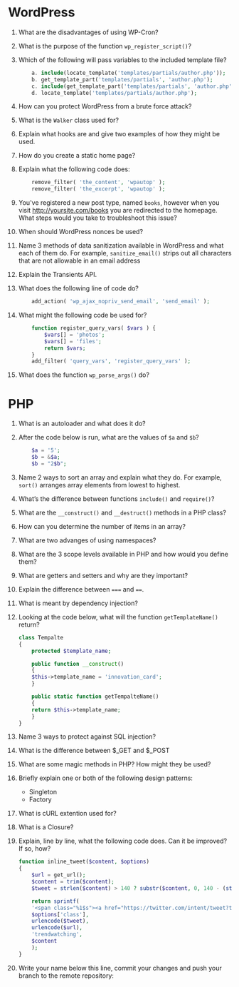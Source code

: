 # WordPress
1. What are the disadvantages of using WP-Cron?
2. What is the purpose of the function `wp_register_script()`?
3. Which of the following will pass variables to the included template file?

	```php
	    a. include(locate_template('templates/partials/author.php'));
	    b. get_template_part('templates/partials', 'author.php');
	    c. include(get_template_part('templates/partials', 'author.php'));
	    d. locate_template('templates/partials/author.php');
	```
4. How can you protect WordPress from a brute force attack?
5. What is the `Walker` class used for?
6. Explain what hooks are and give two examples of how they might be used.
7. How do you create a static home page?
8. Explain what the following code does:

	```php
		remove_filter( 'the_content', 'wpautop' );
		remove_filter( 'the_excerpt', 'wpautop' );
	```
9. You've registered a new post type, named `books`, however when you visit http://yoursite.com/books you are redirected to the homepage. What steps would you take to troubleshoot this issue?
10. When should WordPress nonces be used?
11. Name 3 methods of data sanitization available in WordPress and what each of them do. For example, `sanitize_email()` strips out all characters that are not allowable in an email address
12. Explain the Transients API.
13. What does the following line of code do?

	```php
		add_action( 'wp_ajax_nopriv_send_email', 'send_email' );
	```
14. What might the following code be used for?

	```php
		function register_query_vars( $vars ) {
			$vars[] = 'photos';
			$vars[] = 'files';
			return $vars;
		}
		add_filter( 'query_vars', 'register_query_vars' );
	```
15. What does the function `wp_parse_args()` do?


# PHP
1. What is an autoloader and what does it do?
2. After the code below is run, what are the values of `$a` and `$b`?

	```php
	    $a = '5';
	    $b = &$a;
	    $b = "2$b";
	```
3. Name 2 ways to sort an array and explain what they do. For example, `sort()` arranges array elements from lowest to highest.
4. What’s the difference between functions `include()` and `require()`?
5. What are the `__construct()` and `__destruct()` methods in a PHP class?
6. How can you determine the number of items in an array?
7. What are two advanges of using namespaces?
8. What are the 3 scope levels available in PHP and how would you define them?
9. What are getters and setters and why are they important?
10. Explain the difference between `===` and `==`.
11. What is meant by dependency injection?
12. Looking at the code below, what will the function `getTemplateName()` return?

	```php
	class Tempalte
	{
	    protected $template_name;

	    public function __construct()
	    {
		$this->template_name = 'innovation_card';
	    }

	    public static function getTempalteName()
	    {
		return $this->template_name;
	    }
	}
	```
13. Name 3 ways to protect against SQL injection?
14. What is the difference between $_GET and $_POST
15. What are some magic methods in PHP? How might they be used?
16. Briefly explain one or both of the following design patterns:
	- Singleton
	- Factory
17. What is cURL extention used for?
18. What is a Closure?
19. Explain, line by line, what the following code does. Can it be improved? If so, how?

	```php
	function inline_tweet($content, $options)
	{
	    $url = get_url();
	    $content = trim($content);
	    $tweet = strlen($content) > 140 ? substr($content, 0, 140 - (strlen($url)) : $content;

	    return sprintf(
		'<span class="%1$s"><a href="https://twitter.com/intent/tweet?text=%2$s&url=%3$s&via=%4$s" target="_blank">%5$s</a></span>',
		$options['class'],
		urlencode($tweet),
		urlencode($url),
		'trendwatching',
		$content
	    );
	}
	```
20. Write your name below this line, commit your changes and push your branch to the remote repository:
